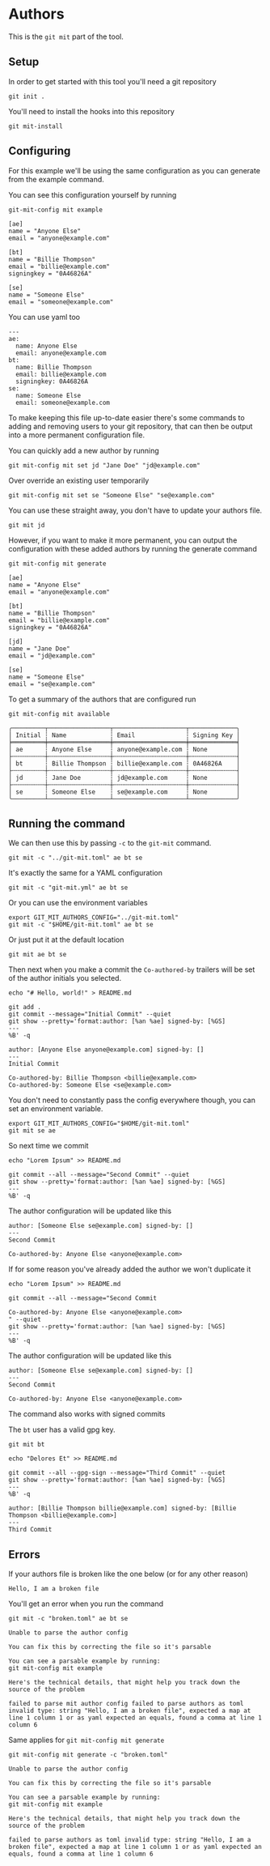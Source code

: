 # Authors

This is the `git mit` part of the tool.

## Setup

In order to get started with this tool you'll need a git repository

``` shell,script(name="1",expected_exit_code=0)
git init .
```

You'll need to install the hooks into this repository

``` shell,script(name="2",expected_exit_code=0)
git mit-install
```

## Configuring

For this example we'll be using the same configuration as you can
generate from the example command.

You can see this configuration yourself by running

``` shell,script(name="3")
git-mit-config mit example
```

``` toml,verify(script_name="3",stream=stdout)
[ae]
name = "Anyone Else"
email = "anyone@example.com"

[bt]
name = "Billie Thompson"
email = "billie@example.com"
signingkey = "0A46826A"

[se]
name = "Someone Else"
email = "someone@example.com"
```

You can use yaml too

``` yaml,file(path="git-mit.yml")
---
ae:
  name: Anyone Else
  email: anyone@example.com
bt:
  name: Billie Thompson
  email: billie@example.com
  signingkey: 0A46826A
se:
  name: Someone Else
  email: someone@example.com
```

To make keeping this file up-to-date easier there's some commands to
adding and removing users to your git repository, that can then be
output into a more permanent configuration file.

You can quickly add a new author by running

``` shell,script(name="3",expected_exit_code=0)
git mit-config mit set jd "Jane Doe" "jd@example.com"
```

Over override an existing user temporarily

``` shell,script(name="3",expected_exit_code=0)
git mit-config mit set se "Someone Else" "se@example.com"
```

You can use these straight away, you don't have to update your authors
file.

``` shell,script(name="6",expected_exit_code=0)
git mit jd
```

However, if you want to make it more permanent, you can output the
configuration with these added authors by running the generate command

``` shell,script(name="3",expected_exit_code=0)
git mit-config mit generate
```

``` toml,skip()
[ae]
name = "Anyone Else"
email = "anyone@example.com"

[bt]
name = "Billie Thompson"
email = "billie@example.com"
signingkey = "0A46826A"

[jd]
name = "Jane Doe"
email = "jd@example.com"

[se]
name = "Someone Else"
email = "se@example.com"
```

To get a summary of the authors that are configured run

``` shell,script(expected_exit_code=0)
git mit-config mit available
```

``` text,skip()
╭─────────┬─────────────────┬────────────────────┬─────────────╮
│ Initial ┆ Name            ┆ Email              ┆ Signing Key │
╞═════════╪═════════════════╪════════════════════╪═════════════╡
│ ae      ┆ Anyone Else     ┆ anyone@example.com ┆ None        │
├╌╌╌╌╌╌╌╌╌┼╌╌╌╌╌╌╌╌╌╌╌╌╌╌╌╌╌┼╌╌╌╌╌╌╌╌╌╌╌╌╌╌╌╌╌╌╌╌┼╌╌╌╌╌╌╌╌╌╌╌╌╌┤
│ bt      ┆ Billie Thompson ┆ billie@example.com ┆ 0A46826A    │
├╌╌╌╌╌╌╌╌╌┼╌╌╌╌╌╌╌╌╌╌╌╌╌╌╌╌╌┼╌╌╌╌╌╌╌╌╌╌╌╌╌╌╌╌╌╌╌╌┼╌╌╌╌╌╌╌╌╌╌╌╌╌┤
│ jd      ┆ Jane Doe        ┆ jd@example.com     ┆ None        │
├╌╌╌╌╌╌╌╌╌┼╌╌╌╌╌╌╌╌╌╌╌╌╌╌╌╌╌┼╌╌╌╌╌╌╌╌╌╌╌╌╌╌╌╌╌╌╌╌┼╌╌╌╌╌╌╌╌╌╌╌╌╌┤
│ se      ┆ Someone Else    ┆ se@example.com     ┆ None        │
╰─────────┴─────────────────┴────────────────────┴─────────────╯
```

## Running the command

We can then use this by passing `-c` to the `git-mit` command.

``` shell,script(name="4",expected_exit_code=0)
git mit -c "../git-mit.toml" ae bt se
```

It's exactly the same for a YAML configuration

``` shell,script(name="4",expected_exit_code=0)
git mit -c "git-mit.yml" ae bt se
```

Or you can use the environment variables

``` shell,script(name="5",expected_exit_code=0)
export GIT_MIT_AUTHORS_CONFIG="../git-mit.toml"
git mit -c "$HOME/git-mit.toml" ae bt se
```

Or just put it at the default location

``` shell,script(name="6",expected_exit_code=0)
git mit ae bt se
```

Then next when you make a commit the `Co-authored-by` trailers will be
set of the author initials you selected.

``` shell,script(name="7",expected_exit_code=0)
echo "# Hello, world!" > README.md

git add .
git commit --message="Initial Commit" --quiet
git show --pretty='format:author: [%an %ae] signed-by: [%GS] 
---
%B' -q
```

``` text,verify(script_name="7",stream=stdout)
author: [Anyone Else anyone@example.com] signed-by: [] 
---
Initial Commit

Co-authored-by: Billie Thompson <billie@example.com>
Co-authored-by: Someone Else <se@example.com>
```

You don't need to constantly pass the config everywhere though, you can
set an environment variable.

``` shell,script(name="8",expected_exit_code=0)
export GIT_MIT_AUTHORS_CONFIG="$HOME/git-mit.toml"
git mit se ae
```

So next time we commit

``` shell,script(name="9",expected_exit_code=0)
echo "Lorem Ipsum" >> README.md

git commit --all --message="Second Commit" --quiet
git show --pretty='format:author: [%an %ae] signed-by: [%GS] 
---
%B' -q
```

The author configuration will be updated like this

``` text,verify(script_name="9",stream=stdout)
author: [Someone Else se@example.com] signed-by: [] 
---
Second Commit

Co-authored-by: Anyone Else <anyone@example.com>
```

If for some reason you've already added the author we won't duplicate it

``` shell,script(name="9",expected_exit_code=0)
echo "Lorem Ipsum" >> README.md

git commit --all --message="Second Commit

Co-authored-by: Anyone Else <anyone@example.com>
" --quiet
git show --pretty='format:author: [%an %ae] signed-by: [%GS] 
---
%B' -q
```

The author configuration will be updated like this

``` text,verify(script_name="9",stream=stdout)
author: [Someone Else se@example.com] signed-by: [] 
---
Second Commit

Co-authored-by: Anyone Else <anyone@example.com>
```

The command also works with signed commits

The `bt` user has a valid gpg key.

``` shell,script(name="10",expected_exit_code=0)
git mit bt
```

``` shell,script(name="10",expected_exit_code=0)
echo "Delores Et" >> README.md

git commit --all --gpg-sign --message="Third Commit" --quiet
git show --pretty='format:author: [%an %ae] signed-by: [%GS] 
---
%B' -q
```

``` text,verify(script_name="10",stream=stdout)
author: [Billie Thompson billie@example.com] signed-by: [Billie Thompson <billie@example.com>] 
---
Third Commit
```

## Errors

If your authors file is broken like the one below (or for any other
reason)

``` toml,file(path="broken.toml")
Hello, I am a broken file
```

You'll get an error when you run the command

``` shell,script(name="error-mit",expected_exit_code=4)
git mit -c "broken.toml" ae bt se
```

``` text,verify(script_name="error-mit",stream=stderr)
Unable to parse the author config

You can fix this by correcting the file so it's parsable

You can see a parsable example by running:
git mit-config mit example

Here's the technical details, that might help you track down the source of the problem

failed to parse mit author config failed to parse authors as toml invalid type: string "Hello, I am a broken file", expected a map at line 1 column 1 or as yaml expected an equals, found a comma at line 1 column 6
```

Same applies for `git mit-config mit generate`

``` shell,script(name="error-mit-config-set",expected_exit_code=4)
git mit-config mit generate -c "broken.toml"
```

``` text,verify(script_name="error-mit-config-set",stream=stderr)
Unable to parse the author config

You can fix this by correcting the file so it's parsable

You can see a parsable example by running:
git mit-config mit example

Here's the technical details, that might help you track down the source of the problem

failed to parse authors as toml invalid type: string "Hello, I am a broken file", expected a map at line 1 column 1 or as yaml expected an equals, found a comma at line 1 column 6
```
